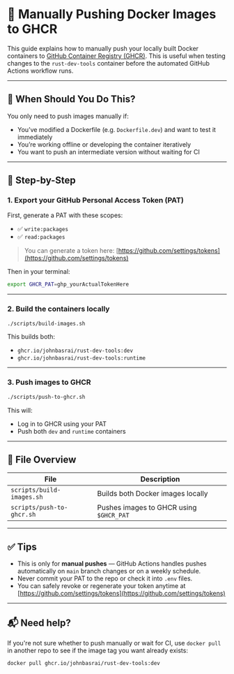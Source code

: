 # 🔧 Manually Pushing Docker Images to GHCR

This guide explains how to manually push your locally built Docker containers to [GitHub Container Registry (GHCR)](https://ghcr.io). This is useful when testing changes to the `rust-dev-tools` container before the automated GitHub Actions workflow runs.

---

## 🧪 When Should You Do This?

You only need to push images manually if:

- You’ve modified a Dockerfile (e.g. `Dockerfile.dev`) and want to test it immediately
- You’re working offline or developing the container iteratively
- You want to push an intermediate version without waiting for CI

---

## 🐳 Step-by-Step

### 1. Export your GitHub Personal Access Token (PAT)

First, generate a PAT with these scopes:

- ✅ `write:packages`
- ✅ `read:packages`

> You can generate a token here: [https://github.com/settings/tokens](https://github.com/settings/tokens)

Then in your terminal:

```bash
export GHCR_PAT=ghp_yourActualTokenHere
```

---

### 2. Build the containers locally

```bash
./scripts/build-images.sh
```

This builds both:

- `ghcr.io/johnbasrai/rust-dev-tools:dev`
- `ghcr.io/johnbasrai/rust-dev-tools:runtime`

---

### 3. Push images to GHCR

```bash
./scripts/push-to-ghcr.sh
```

This will:

- Log in to GHCR using your PAT
- Push both `dev` and `runtime` containers

---

## 📂 File Overview

| File                     | Description                             |
|--------------------------|-----------------------------------------|
| `scripts/build-images.sh` | Builds both Docker images locally       |
| `scripts/push-to-ghcr.sh`| Pushes images to GHCR using `$GHCR_PAT` |

---

## ✅ Tips

- This is only for **manual pushes** — GitHub Actions handles pushes automatically on `main` branch changes or on a weekly schedule.
- Never commit your PAT to the repo or check it into `.env` files.
- You can safely revoke or regenerate your token anytime at [https://github.com/settings/tokens](https://github.com/settings/tokens)

---

## 📬 Need help?

If you're not sure whether to push manually or wait for CI, use `docker pull` in another repo to see if the image tag you want already exists:

```bash
docker pull ghcr.io/johnbasrai/rust-dev-tools:dev
```
